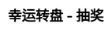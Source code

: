 ---
title: 幸运转盘 - 抽奖
layout: lucky_wheel/lucky_wheel_general
description: 抽奖开始啦，你能抽到一等奖吗？
js: ["js/game/lucky_wheel/lucky_wheel_general.js"]
css: ["css/game/lucky_wheel/lucky_wheel.css"]
---